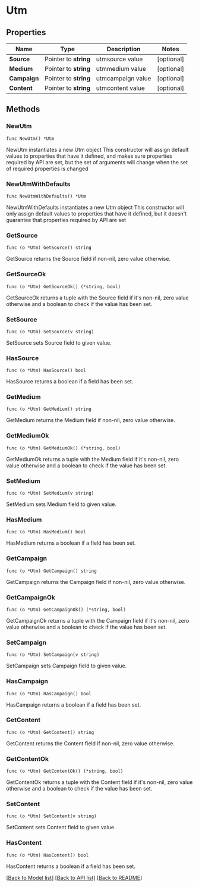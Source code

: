 # Utm

## Properties

Name | Type | Description | Notes
------------ | ------------- | ------------- | -------------
**Source** | Pointer to **string** | utmsource value | [optional] 
**Medium** | Pointer to **string** | utmmedium value | [optional] 
**Campaign** | Pointer to **string** | utmcampaign value | [optional] 
**Content** | Pointer to **string** | utmcontent value | [optional] 

## Methods

### NewUtm

`func NewUtm() *Utm`

NewUtm instantiates a new Utm object
This constructor will assign default values to properties that have it defined,
and makes sure properties required by API are set, but the set of arguments
will change when the set of required properties is changed

### NewUtmWithDefaults

`func NewUtmWithDefaults() *Utm`

NewUtmWithDefaults instantiates a new Utm object
This constructor will only assign default values to properties that have it defined,
but it doesn't guarantee that properties required by API are set

### GetSource

`func (o *Utm) GetSource() string`

GetSource returns the Source field if non-nil, zero value otherwise.

### GetSourceOk

`func (o *Utm) GetSourceOk() (*string, bool)`

GetSourceOk returns a tuple with the Source field if it's non-nil, zero value otherwise
and a boolean to check if the value has been set.

### SetSource

`func (o *Utm) SetSource(v string)`

SetSource sets Source field to given value.

### HasSource

`func (o *Utm) HasSource() bool`

HasSource returns a boolean if a field has been set.

### GetMedium

`func (o *Utm) GetMedium() string`

GetMedium returns the Medium field if non-nil, zero value otherwise.

### GetMediumOk

`func (o *Utm) GetMediumOk() (*string, bool)`

GetMediumOk returns a tuple with the Medium field if it's non-nil, zero value otherwise
and a boolean to check if the value has been set.

### SetMedium

`func (o *Utm) SetMedium(v string)`

SetMedium sets Medium field to given value.

### HasMedium

`func (o *Utm) HasMedium() bool`

HasMedium returns a boolean if a field has been set.

### GetCampaign

`func (o *Utm) GetCampaign() string`

GetCampaign returns the Campaign field if non-nil, zero value otherwise.

### GetCampaignOk

`func (o *Utm) GetCampaignOk() (*string, bool)`

GetCampaignOk returns a tuple with the Campaign field if it's non-nil, zero value otherwise
and a boolean to check if the value has been set.

### SetCampaign

`func (o *Utm) SetCampaign(v string)`

SetCampaign sets Campaign field to given value.

### HasCampaign

`func (o *Utm) HasCampaign() bool`

HasCampaign returns a boolean if a field has been set.

### GetContent

`func (o *Utm) GetContent() string`

GetContent returns the Content field if non-nil, zero value otherwise.

### GetContentOk

`func (o *Utm) GetContentOk() (*string, bool)`

GetContentOk returns a tuple with the Content field if it's non-nil, zero value otherwise
and a boolean to check if the value has been set.

### SetContent

`func (o *Utm) SetContent(v string)`

SetContent sets Content field to given value.

### HasContent

`func (o *Utm) HasContent() bool`

HasContent returns a boolean if a field has been set.


[[Back to Model list]](../README.md#documentation-for-models) [[Back to API list]](../README.md#documentation-for-api-endpoints) [[Back to README]](../README.md)


